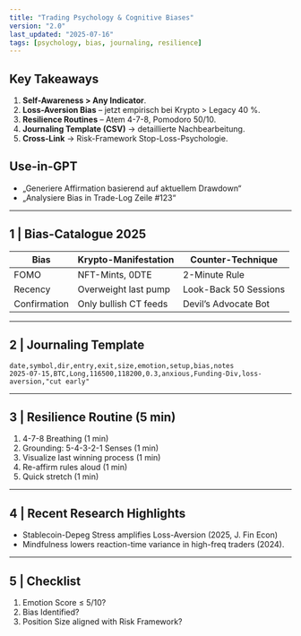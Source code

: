 ```yaml
---
title: "Trading Psychology & Cognitive Biases"
version: "2.0"
last_updated: "2025-07-16"
tags: [psychology, bias, journaling, resilience]
---
```


## Key Takeaways
1. **Self-Awareness > Any Indicator**.  
2. **Loss-Aversion Bias** – jetzt empirisch bei Krypto > Legacy 40 %.  
3. **Resilience Routines** – Atem 4-7-8, Pomodoro 50/10.  
4. **Journaling Template (CSV)** → detaillierte Nachbearbeitung.  
5. **Cross-Link** → Risk-Framework Stop-Loss-Psychologie.

## Use-in-GPT
- „Generiere Affirmation basierend auf aktuellem Drawdown“  
- „Analysiere Bias in Trade-Log Zeile #123“  

---

## 1 | Bias-Catalogue 2025
| Bias | Krypto-Manifestation | Counter-Technique |
|------|---------------------|-------------------|
| FOMO | NFT-Mints, 0DTE | 2-Minute Rule |
| Recency | Overweight last pump | Look-Back 50 Sessions |
| Confirmation | Only bullish CT feeds | Devil’s Advocate Bot |

---

## 2 | Journaling Template
```text
date,symbol,dir,entry,exit,size,emotion,setup,bias,notes
2025-07-15,BTC,Long,116500,118200,0.3,anxious,Funding-Div,loss-aversion,"cut early"
```

---

## 3 | Resilience Routine (5 min)
1. 4-7-8 Breathing (1 min)  
2. Grounding: 5-4-3-2-1 Senses (1 min)  
3. Visualize last winning process (1 min)  
4. Re-affirm rules aloud (1 min)  
5. Quick stretch (1 min)

---

## 4 | Recent Research Highlights
* Stablecoin-Depeg Stress amplifies Loss-Aversion (2025, J. Fin Econ)  
* Mindfulness lowers reaction-time variance in high-freq traders (2024).  

---

## 5 | Checklist
1. Emotion Score ≤ 5/10?  
2. Bias Identified?  
3. Position Size aligned with Risk Framework?  
